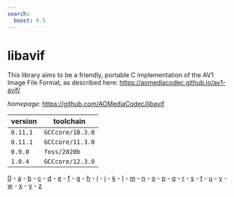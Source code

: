 ```yaml
---
search:
  boost: 0.5
---
```

# libavif

This library aims to be a friendly, portable C implementation of the AV1 Image File Format, as described here: https://aomediacodec.github.io/av1-avif/

*homepage*: <https://github.com/AOMediaCodec/libavif>

version | toolchain
--------|----------
``0.11.1`` | ``GCCcore/10.3.0``
``0.11.1`` | ``GCCcore/11.3.0``
``0.9.0`` | ``foss/2020b``
``1.0.4`` | ``GCCcore/12.3.0``

[0](../0/index.md) - [a](../a/index.md) - [b](../b/index.md) - [c](../c/index.md) - [d](../d/index.md) - [e](../e/index.md) - [f](../f/index.md) - [g](../g/index.md) - [h](../h/index.md) - [i](../i/index.md) - [j](../j/index.md) - [k](../k/index.md) - [l](../l/index.md) - [m](../m/index.md) - [n](../n/index.md) - [o](../o/index.md) - [p](../p/index.md) - [q](../q/index.md) - [r](../r/index.md) - [s](../s/index.md) - [t](../t/index.md) - [u](../u/index.md) - [v](../v/index.md) - [w](../w/index.md) - [x](../x/index.md) - [y](../y/index.md) - [z](../z/index.md)

